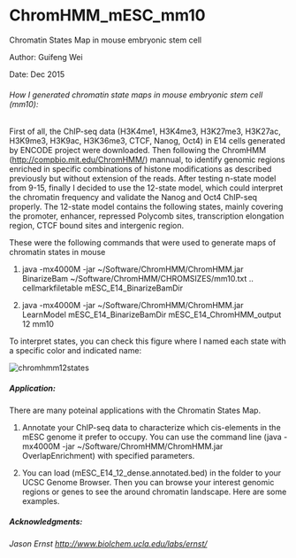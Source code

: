 # ChromHMM_mESC_mm10
Chromatin States Map in mouse embryonic stem cell


Author: Guifeng Wei

Date: Dec 2015

###### How I generated chromatin state maps in mouse embryonic stem cell (mm10):

First of all, the ChIP-seq data (H3K4me1, H3K4me3, H3K27me3, H3K27ac, H3K9me3, H3K9ac, H3K36me3, CTCF, Nanog, Oct4) in E14 cells generated by ENCODE project were downloaded. 
Then following the ChromHMM (http://compbio.mit.edu/ChromHMM/) mannual, to identify genomic regions enriched in specific combinations of histone modifications as described previously but without extension of the reads. 
After testing n-state model from 9-15, finally I decided to use the 12-state model, which could interpret the chromatin frequency and validate the Nanog and Oct4 ChIP-seq properly.
The 12-state model contains the following states, mainly covering the promoter, enhancer, repressed Polycomb sites, transcription elongation region, CTCF bound sites and intergenic region.



These were the following commands that were used to generate maps of chromatin states in mouse

1. java -mx4000M -jar ~/Software/ChromHMM/ChromHMM.jar BinarizeBam ~/Software/ChromHMM/CHROMSIZES/mm10.txt .. cellmarkfiletable mESC_E14_BinarizeBamDir

2. java -mx4000M -jar ~/Software/ChromHMM/ChromHMM.jar LearnModel mESC_E14_BinarizeBamDir mESC_E14_ChromHMM_output 12 mm10




To interpret states, you can check this figure where I named each state with a specific color and indicated name: 

![chromhmm12states](https://user-images.githubusercontent.com/1979180/28782415-f13ad6bc-7604-11e7-815e-5d19ee39d54e.jpg)

##### Application:
There are many poteinal applications with the Chromatin States Map.

1. Annotate your ChIP-seq data to characterize which cis-elements in the mESC genome it prefer to occupy. You can use the command line (java -mx4000M -jar ~/Software/ChromHMM/ChromHMM.jar OverlapEnrichment) with specified parameters.

2. You can load (mESC_E14_12_dense.annotated.bed) in the folder to your UCSC Genome Browser. Then you can browse your interest genomic regions or genes to see the around chromatin landscape. Here are some examples.


##### Acknowledgments:

######  Jason Ernst http://www.biolchem.ucla.edu/labs/ernst/

